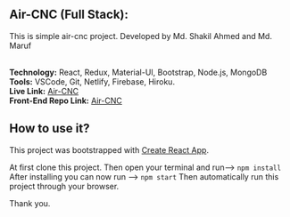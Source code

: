 
## Air-CNC (Full Stack):
This is simple air-cnc project. Developed by Md. Shakil Ahmed and Md. Maruf<br/><br/>


**Technology:** React, Redux, Material-UI, Bootstrap, Node.js, MongoDB<br/>
**Tools:** VSCode, Git, Netlify, Firebase, Hiroku.<br/>
**Live Link:** [Air-CNC](https://doctorsportal-b406a.web.app/ "Air-CNC")<br/>
**Front-End Repo Link:** [Air-CNC](https://github.com/shakil1206/air-cnc "Air-CNC")<br/>


## How to use it?

This project was bootstrapped with [Create React App](https://github.com/facebook/create-react-app).

At first clone this project. Then open your terminal and run--> `npm install` After installing you can now run --> `npm start` Then automatically run this project through your browser.

Thank you.


